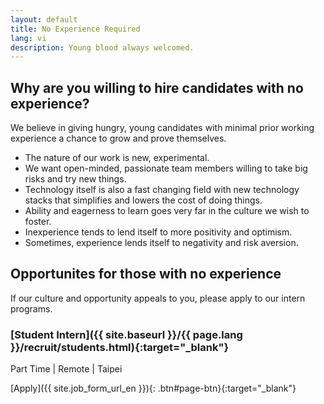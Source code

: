 ```yaml
---
layout: default
title: No Experience Required
lang: vi
description: Young blood always welcomed.
---
```




## Why are you willing to hire candidates with no experience?

We believe in giving hungry, young candidates with minimal prior working experience a chance to grow and prove themselves.

* The nature of our work is new, experimental.
* We want open-minded, passionate team members willing to take big risks and try new things. 
* Technology itself is also a fast changing field with new technology stacks that simplifies and lowers the cost of doing things. 
* Ability and eagerness to learn goes very far in the culture we wish to foster.
* Inexperience tends to lend itself to more positivity and optimism.
* Sometimes, experience lends itself to negativity and risk aversion.

## Opportunites for those with no experience

If our culture and opportunity appeals to you, please apply to our intern programs.

### [Student Intern]({{ site.baseurl }}/{{ page.lang }}/recruit/students.html){:target="_blank"}
Part Time | Remote | Taipei

[Apply]({{ site.job_form_url_en }}){: .btn#page-btn}{:target="_blank"}